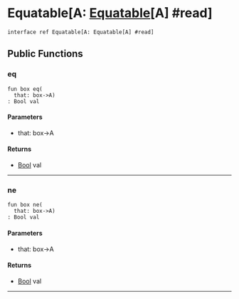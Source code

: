 # Equatable\[A: [Equatable](builtin-Equatable)\[A\] #read\]

```pony
interface ref Equatable[A: Equatable[A] #read]
```

## Public Functions

### eq

```pony
fun box eq(
  that: box->A)
: Bool val
```
#### Parameters

*   that: box->A

#### Returns

* [Bool](builtin-Bool) val

---

### ne

```pony
fun box ne(
  that: box->A)
: Bool val
```
#### Parameters

*   that: box->A

#### Returns

* [Bool](builtin-Bool) val

---

